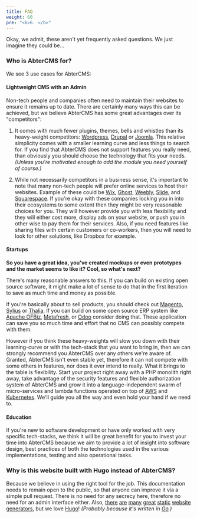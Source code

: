 ```yaml
---
title: FAQ
weight: 60
pre: "<b>6. </b>"
---
```


Okay, we admit, these aren't yet frequently asked questions. We just imagine they could be...

### Who is AbterCMS for?

We see 3 use cases for AbterCMS:

#### Lightweight CMS with an Admin

Non-tech people and companies often need to maintain their websites to ensure it remains up to date. There are certainly many ways this can be achieved, but we believe AbterCMS has some great advantages over its "competitors":

1. It comes with much fewer plugins, themes, bells and whistles than its heavy-weight competitors: [Wordpress](https://wordpress.com), [Drupal](https://www.drupal.org/) or [Joomla](https://www.joomla.org/). This relative simplicity comes with a smaller learning curve and less things to search for. If you find that AbterCMS does not support features you really need, than obviously you should choose the technology that fits your needs. *(Unless you're motivated enough to add the module you need yourself of course.)*

2. While not necessarily competitors in a business sense, it's important to note that many non-tech people will prefer online services to host their websites. Example of these could be [Wix](https://www.wix.com/), [Ghost](https://ghost.org/), [Weebly](https://www.weebly.com/), [Slide](https://designmodo.com/slides/), and [Squarespace](https://www.squarespace.com/). If you're okay with these companies locking you in into their ecosystems to some extent then they might be very reasonable choices for you. They will however provide you with less flexibility and they will either cost more, display ads on your website, or push you in other wise to pay them for their services. Also, if you need features like sharing files with certain customers or co-workers, then you will need to look for other solutions, like Dropbox for example.

#### Startups

**So you have a great idea, you've created mockups or even prototypes and the market seems to like it? Cool, so what's next?**

There's many reasonable answers to this. If you can build on existing open source software, it might make a lot of sense to do that in the first iteration to save as much time and money as possible.

If you're basically about to sell products, you should check out [Magento](https://magento.com/), [Sylius](https://sylius.com/) or [Thalia](https://thelia.net/). If you can build on some open source ERP system like [Apache OFBiz](https://ofbiz.apache.org/), [Metafresh](https://metasfresh.com/en), or [Odoo](https://www.odoo.com/) consider doing that. These application can save you so much time and effort that no CMS can possibly compete with them.

However if you think these heavy-weights will slow you down with their learning-curve or with the tech-stack that you want to bring in, then we can strongly recommend you AbterCMS over any others we're aware of. Granted, AbterCMS isn't even stable yet, therefore it can not compete with some others in features, nor does it ever intend to really. What it brings to the table is flexibility. Start your project right away with a PHP monolith right away, take advantage of the security features and flexible authorization system of AbterCMS and grow it into a language-independent swarm of micro-services and lambda functions operated on top of [AWS](https://aws.amazon.com/) and [Kubernetes](https://kubernetes.io/). We'll guide you all the way and even hold your hand if we need to.

#### Education

If you're new to software development or have only worked with very specific tech-stacks, we think it will be great benefit for you to invest your time into AbterCMS because we aim to provide a lot of insight into software design, best practices of both the technologies used in the various implementations, testing and also operational tasks.

### Why is this website built with Hugo instead of AbterCMS?

Because we believe in using the right tool for the job. This documentation needs to remain open to the public, so that anyone can improve it via a simple pull request. There is no need for any secrecy here, therefore no need for an admin interface either. Also, [there](https://jekyllrb.com/) [are](https://hexo.io/) [many](https://www.gatsbyjs.org/) [great](https://www.mkdocs.org/) [static](https://docs.getpelican.com/en/stable/) [website](https://metalsmith.io/) [generators](https://middlemanapp.com/), but we love [Hugo](https://gohugo.io/)! *(Probably because it's written in [Go](https://golang.org/).)*
